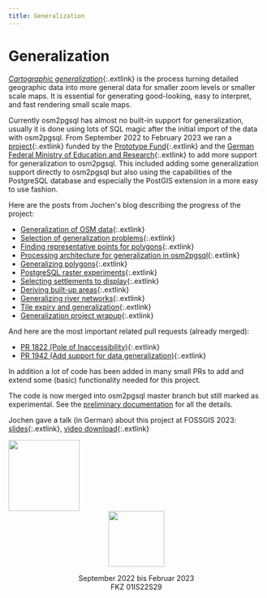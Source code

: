 ```yaml
---
title: Generalization
---
```


# Generalization

[*Cartographic
generalization*](https://en.wikipedia.org/wiki/Cartographic_generalization){:.extlink}
is the process turning detailed geographic data into more general data for
smaller zoom levels or smaller scale maps. It is essential for generating
good-looking, easy to interpret, and fast rendering small scale maps.

Currently osm2pgsql has almost no built-in support for generalization, usually
it is done using lots of SQL magic after the initial import of the data with
osm2pgsql. From September 2022 to February 2023 we ran a
[project](https://prototypefund.de/project/generalisierung-von-openstreetmap-daten-mit-osm2pgsql/){:.extlink}
funded by the [Prototype Fund](https://prototypefund.de/){:.extlink} and the
[German Federal Ministry of Education and
Research](https://www.bmbf.de/){:.extlink} to add more support for
generalization to osm2pgsql. This included adding some generalization support
directly to osm2pgsql but also using the capabilities of the PostgreSQL
database and especially the PostGIS extension in a more easy to use fashion.

Here are the posts from Jochen's blog describing the progress of the project:

* [Generalization of OSM data](https://blog.jochentopf.com/2022-11-03-generalization-of-osm-data.html){:.extlink}
* [Selection of generalization problems](https://blog.jochentopf.com/2022-11-07-selection-of-generalization-problems.html){:.extlink}
* [Finding representative points for polygons](https://blog.jochentopf.com/2022-11-10-finding-representative-points-for-polygons.html){:.extlink}
* [Processing architecture for generalization in osm2pgsql](https://blog.jochentopf.com/2022-11-15-processing-architecture-for-generalization-in-osm2pgsql.html){:.extlink}
* [Generalizing polygons](https://blog.jochentopf.com/2022-11-21-generalizing-polygons.html){:.extlink}
* [PostgreSQL raster experiments](https://blog.jochentopf.com/2022-12-14-postgresql-raster-experiments.html){:.extlink}
* [Selecting settlements to display](https://blog.jochentopf.com/2022-12-19-selecting-settlements-to-display.html){:.extlink}
* [Deriving built-up areas](https://blog.jochentopf.com/2022-12-23-deriving-built-up-areas.html){:.extlink}
* [Generalizing river networks](https://blog.jochentopf.com/2023-01-30-generalizing-river-networks.html){:.extlink}
* [Tile expiry and generalization](https://blog.jochentopf.com/2023-02-25-tile-expiry-and-generalization.html){:.extlink}
* [Generalization project wrapup](https://blog.jochentopf.com/2023-03-13-generalization-project-wrapup.html){:.extlink}

And here are the most important related pull requests (already merged):
* [PR 1822 (Pole of Inaccessibility)](https://github.com/openstreetmap/osm2pgsql/pull/1822){:.extlink}
* [PR 1942 (Add support for data generalization)](https://github.com/openstreetmap/osm2pgsql/pull/1942){:.extlink}

In addition a lot of code has been added in many small PRs to add and extend
some (basic) functionality needed for this project.

The code is now merged into osm2pgsql master branch but still marked as
experimental. See the [preliminary
documentation](/doc/manual.html#generalization) for all the details.

Jochen gave a talk (in German) about this project at FOSSGIS 2023:
[slides](https://media.jochentopf.com/media/2023-03-16-talk-fossgis2023-generalisierung-von-osm-daten-de-slides.pdf){:.extlink},
[video download](https://media.jochentopf.com/media/2023-03-16-talk-fossgis2023-generalisierung-von-osm-daten-de-video.mp4){:.extlink}

<div id="sponsorlist">

<div>
<a href="https://prototypefund.de/"><img src="PrototypeFund-P-Logo.svg" height="140"/></a>
</div>

<div style="text-align: center;">
<a href="https://www.bmbf.de/"><img src="bmbf-logo.png" height="110"/></a>
<p>September 2022 bis Februar 2023<br/>FKZ 01IS22S29</p>
</div>

</div>


